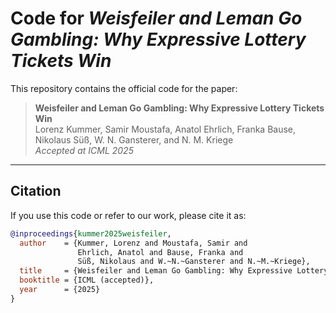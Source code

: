# Code for *Weisfeiler and Leman Go Gambling: Why Expressive Lottery Tickets Win*

This repository contains the official code for the paper:

> **Weisfeiler and Leman Go Gambling: Why Expressive Lottery Tickets Win**  
> Lorenz Kummer, Samir Moustafa, Anatol Ehrlich, Franka Bause, Nikolaus Süß, W. N. Gansterer, and N. M. Kriege  
> *Accepted at ICML 2025*

---

## Citation

If you use this code or refer to our work, please cite it as:

```bibtex
@inproceedings{kummer2025weisfeiler,
  author    = {Kummer, Lorenz and Moustafa, Samir and 
               Ehrlich, Anatol and Bause, Franka and 
               Süß, Nikolaus and W.~N.~Gansterer and N.~M.~Kriege},
  title     = {Weisfeiler and Leman Go Gambling: Why Expressive Lottery Tickets Win},
  booktitle = {ICML (accepted)},
  year      = {2025}
}
